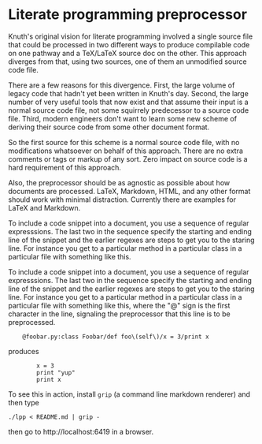 # Literate programming preprocessor

Knuth's original vision for literate programming involved a single source file that
could be processed in two different ways to produce compilable code on one pathway
and a TeX/LaTeX source doc on the other. This approach diverges from that, using two
sources, one of them an unmodified source code file.

There are a few reasons for this divergence. First, the large volume of legacy code
that hadn't yet been written in Knuth's day. Second, the large number of very useful
tools that now exist and that assume their input is a normal source code file, not
some squirrely predecessor to a source code file. Third, modern engineers don't want
to learn some new scheme of deriving their source code from some other document
format.

So the first source for this scheme is a normal source code file, with no modifications
whatsoever on behalf of this approach. There are no extra comments or tags or markup
of any sort. Zero impact on source code is a hard requirement of this approach.

Also, the preprocessor should be as agnostic as possible about how documents are
processed. LaTeX, Markdown, HTML, and any other format should work with minimal
distraction. Currently there are examples for LaTeX and Markdown.

To include a code snippet into a document, you use a sequence of regular expresssions.
The last two in the sequence specify the starting and ending line of the snippet
and the earlier regexes are steps to get you to the staring line. For instance you
get to a particular method in a particular class in a particular file with something
like this.

To include a code snippet into a document, you use a sequence of regular expresssions.
The last two in the sequence specify the starting and ending line of the snippet
and the earlier regexes are steps to get you to the staring line. For instance you
get to a particular method in a particular class in a particular file with something
like this, where the "@" sign is the first character in the line, signaling the
preprocessor that this line is to be preprocessed.

```
    @foobar.py:class Foobar/def foo\(self\)/x = 3/print x
```

produces

```
        x = 3
        print "yup"
        print x
```

To see this in action, install `grip` (a command line markdown renderer) and then type

```
./lpp < README.md | grip -
```

then go to http://localhost:6419 in a browser.
